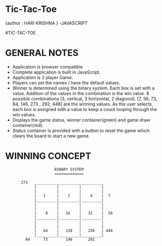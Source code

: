 # Tic-Tac-Toe
{author : HARI KRISHNA }
-JAVASCRIPT

#TIC-TAC-TOE

GENERAL NOTES
======================================
- Application is browser compatible 
- Complete application is built in JavaScript.
- Application is 2 player Game. 
- Players can set the names / have the default values. 
- Winner is determined using the binary system.
  Each box is set with a value.
  Addition of the values in the combination is the win value.
  8 possible combinations (3, vertical, 3 horizontal, 2 diagonol).
  [7, 56, 73, 84, 146, 273 , 292, 448] are the winning values.
  As the user selects, each box is assigned with a value to keep a count looping through the win values. 
- Displays the game status, winner container(green) and game draw container(red).
- Status container is provided with a button to reset the game which clears the board to start a new game.

WINNING CONCEPT
==========================================


                          BINARY SYSTEM
                          =============

           273   _______________________________
                 |         |         |         |
                 |         |         |         |
                 |   1     |    2    |    4    |  7
                 |_________|_________|_________|
                 |         |         |         |
                 |         |         |         |
                 |    8    |   16    |   32    |  56
                 |_________|_________|_________|
                 |         |         |         |
                 |         |         |         |
                 |   64    |   128   |   256   | 448
                 |_________|_________|_________|
             84      73        146       292    





